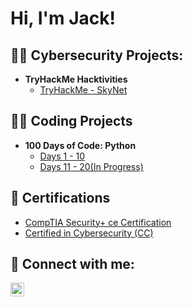 <h1>Hi, I'm Jack! </h1>

<h2>👨‍💻 Cybersecurity Projects:</h2>

- <b>TryHackMe Hacktivities</b>
  - [TryHackMe - SkyNet](https://github.com/jackbarbaria/THMskynet)

<h2>👨‍💻 Coding Projects</h2>

- <b>100 Days of Code: Python</b>
  - [Days 1 - 10](https://github.com/jackbarbaria/100-Days_1-10)
  - [Days 11 - 20(In Progress)](https://github.com/jackbarbaria/100-Days_11-20)

<h2>📜 Certifications</h2>

- [CompTIA Security+ ce Certification](https://www.credly.com/badges/1afe34fb-e64d-464b-a2c6-cbf701344cde)
- [Certified in Cybersecurity (CC)](https://www.credly.com/badges/b647bb9b-8751-42d0-8641-ad1cd7a2ffcf)

<h2> 🤳 Connect with me:</h2>

[<img align="left" alt="JackBarbaria | LinkedIn" width="22px" src="https://cdn.jsdelivr.net/npm/simple-icons@v3/icons/linkedin.svg" />][linkedin]

[linkedin]: https://www.linkedin.com/in/jack-barbaria-1330207/

<!--

Here are some ideas to get you started:

- 🔭 I’m currently working on ...
- 🌱 I’m currently learning ...
- 👯 I’m looking to collaborate on ...
- 🤔 I’m looking for help with ...
- 💬 Ask me about ...
- 📫 How to reach me: ...
- 😄 Pronouns: ...
- ⚡ Fun fact: ...
-->
